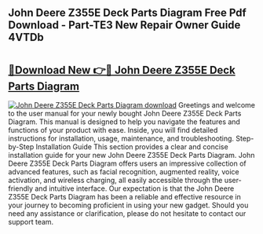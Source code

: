 ## John Deere Z355E Deck Parts Diagram Free Pdf Download - Part-TE3 New Repair Owner Guide 4VTDb

# <h2><a href="http://dfl9ix.blite.top/?on=John+Deere+Z355E+Deck+Parts+Diagram">🔗Download New 👉🔴 John Deere Z355E Deck Parts Diagram</a></h2>

[![John Deere Z355E Deck Parts Diagram download](https://i.imgur.com/lujVjoI.png)](http://dfl9ix.blite.top/?on=John+Deere+Z355E+Deck+Parts+Diagram)
Greetings and welcome to the user manual for your newly bought John Deere Z355E Deck Parts Diagram. This manual is designed to help you navigate the features and functions of your product with ease. Inside, you will find detailed instructions for installation, usage, maintenance, and troubleshooting. Step-by-Step Installation Guide This section provides a clear and concise installation guide for your new John Deere Z355E Deck Parts Diagram. John Deere Z355E Deck Parts Diagram offers users an impressive collection of advanced features, such as facial recognition, augmented reality, voice activation, and wireless charging, all easily accessible through the user-friendly and intuitive interface. Our expectation is that the John Deere Z355E Deck Parts Diagram has been a reliable and effective resource in your journey to becoming proficient in using your new gadget. Should you need any assistance or clarification, please do not hesitate to contact our support team.
